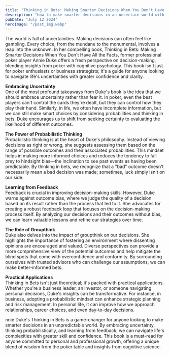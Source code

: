 ```yaml
---
title: "Thinking in Bets: Making Smarter Decisions When You Don't Have All the Facts"
description: "how to make smarter decisions in an uncertain world with insights from Annie Duke's Thinking in Bets, blending poker strategy with cognitive psychology..."
pubDate: "July 12 2024"
heroImage: "/post_img.webp"
---
```

The world is full of uncertainities. Making decisions can often feel like gambling. Every choice, from the mundane to the monumental, involves a leap into the unknown. In her compelling book, Thinking in Bets: Making Smarter Decisions When You Don't Have All the Facts, former professional poker player Annie Duke offers a fresh perspective on decision-making, blending insights from poker with cognitive psychology. This book isn't just for poker enthusiasts or business strategists; it's a guide for anyone looking to navigate life's uncertainties with greater confidence and clarity.

**Embracing Uncertainty**  
One of the most profound takeaways from Duke's book is the idea that we should embrace uncertainty rather than fear it. In poker, even the best players can't control the cards they're dealt, but they can control how they play their hand. Similarly, in life, we often have incomplete information, but we can still make smart choices by considering probabilities and thinking in bets. Duke encourages us to shift from seeking certainty to evaluating the likelihood of different outcomes.

**The Power of Probabilistic Thinking**  
Probabilistic thinking is at the heart of Duke's philosophy. Instead of viewing decisions as right or wrong, she suggests assessing them based on the range of possible outcomes and their associated probabilities. This mindset helps in making more informed choices and reduces the tendency to fall prey to hindsight bias—the inclination to see past events as having been predictable. By thinking in bets, we recognize that a "bad" outcome doesn't necessarily mean a bad decision was made; sometimes, luck simply isn't on our side.

**Learning from Feedback**  
Feedback is crucial in improving decision-making skills. However, Duke warns against outcome bias, where we judge the quality of a decision based on its result rather than the process that led to it. She advocates for creating a robust feedback loop that focuses on the decision-making process itself. By analyzing our decisions and their outcomes without bias, we can learn valuable lessons and refine our strategies over time.

**The Role of Groupthink**  
Duke also delves into the impact of groupthink on our decisions. She highlights the importance of fostering an environment where dissenting opinions are encouraged and valued. Diverse perspectives can provide a more comprehensive view of the potential outcomes and help mitigate the blind spots that come with overconfidence and conformity. By surrounding ourselves with trusted advisors who can challenge our assumptions, we can make better-informed bets.

**Practical Applications**  
Thinking in Bets isn't just theoretical; it's packed with practical applications. Whether you're a business leader, an investor, or someone navigating personal decisions, Duke's insights can be transformative. For instance, in business, adopting a probabilistic mindset can enhance strategic planning and risk management. In personal life, it can improve how we approach relationships, career choices, and even day-to-day decisions.

nnie Duke's Thinking in Bets is a game-changer for anyone looking to make smarter decisions in an unpredictable world. By embracing uncertainty, thinking probabilistically, and learning from feedback, we can navigate life's complexities with greater skill and confidence. This book is a must-read for anyone committed to personal and professional growth, offering a unique blend of wisdom from the poker table and insights from cognitive science.